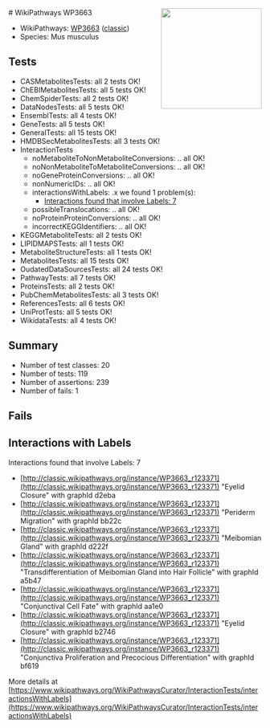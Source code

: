 <img style="float: right; width: 200px" src="https://upload.wikimedia.org/wikipedia/commons/thumb/8/83/Wplogo_with_text_500.png/640px-Wplogo_with_text_500.png" />
# WikiPathways WP3663

* WikiPathways: [WP3663](https://wikipathways.org/pathways/WP3663) ([classic](https://classic.wikipathways.org/instance/WP3663))
* Species: Mus musculus
## Tests
* CASMetabolitesTests: all 2 tests OK!
* ChEBIMetabolitesTests: all 5 tests OK!
* ChemSpiderTests: all 2 tests OK!
* DataNodesTests: all 5 tests OK!
* EnsemblTests: all 4 tests OK!
* GeneTests: all 5 tests OK!
* GeneralTests: all 15 tests OK!
* HMDBSecMetabolitesTests: all 3 tests OK!
* InteractionTests
    * noMetaboliteToNonMetaboliteConversions: .. all OK!
    * noNonMetaboliteToMetaboliteConversions: .. all OK!
    * noGeneProteinConversions: .. all OK!
    * nonNumericIDs: .. all OK!
    * interactionsWithLabels: .x we found 1 problem(s):
        * [Interactions found that involve Labels: 7](#630d267e)
    * possibleTranslocations: .. all OK!
    * noProteinProteinConversions: .. all OK!
    * incorrectKEGGIdentifiers: .. all OK!
* KEGGMetaboliteTests: all 2 tests OK!
* LIPIDMAPSTests: all 1 tests OK!
* MetaboliteStructureTests: all 1 tests OK!
* MetabolitesTests: all 15 tests OK!
* OudatedDataSourcesTests: all 24 tests OK!
* PathwayTests: all 7 tests OK!
* ProteinsTests: all 2 tests OK!
* PubChemMetabolitesTests: all 3 tests OK!
* ReferencesTests: all 6 tests OK!
* UniProtTests: all 5 tests OK!
* WikidataTests: all 4 tests OK!


## Summary

* Number of test classes: 20
* Number of tests: 119
* Number of assertions: 239
* Number of fails: 1

## Fails

<a name="630d267e" />

## Interactions with Labels

Interactions found that involve Labels: 7

* [http://classic.wikipathways.org/instance/WP3663_r123371](http://classic.wikipathways.org/instance/WP3663_r123371) "Eyelid Closure" with graphId d2eba
* [http://classic.wikipathways.org/instance/WP3663_r123371](http://classic.wikipathways.org/instance/WP3663_r123371) "Periderm Migration" with graphId bb22c
* [http://classic.wikipathways.org/instance/WP3663_r123371](http://classic.wikipathways.org/instance/WP3663_r123371) "Meibomian Gland" with graphId d222f
* [http://classic.wikipathways.org/instance/WP3663_r123371](http://classic.wikipathways.org/instance/WP3663_r123371) "Transdifferentiation of Meibomian
Gland into Hair Follicle" with graphId a5b47
* [http://classic.wikipathways.org/instance/WP3663_r123371](http://classic.wikipathways.org/instance/WP3663_r123371) "Conjunctival Cell Fate" with graphId aa1e0
* [http://classic.wikipathways.org/instance/WP3663_r123371](http://classic.wikipathways.org/instance/WP3663_r123371) "Eyelid Closure" with graphId b2746
* [http://classic.wikipathways.org/instance/WP3663_r123371](http://classic.wikipathways.org/instance/WP3663_r123371) "Conjunctiva Proliferation and
Precocious Differentiation" with graphId bf619


More details at [https://www.wikipathways.org/WikiPathwaysCurator/InteractionTests/interactionsWithLabels](https://www.wikipathways.org/WikiPathwaysCurator/InteractionTests/interactionsWithLabels)

